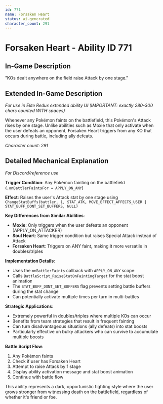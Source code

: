 ```yaml
---
id: 771
name: Forsaken Heart
status: ai-generated
character_count: 291
---
```


# Forsaken Heart - Ability ID 771

## In-Game Description
"KOs dealt anywhere on the field raise Attack by one stage."

## Extended In-Game Description
*For use in Elite Redux extended ability UI (IMPORTANT: exactly 280-300 chars counted WITH spaces)*

Whenever any Pokémon faints on the battlefield, this Pokémon's Attack rises by one stage. Unlike abilities such as Moxie that only activate when the user defeats an opponent, Forsaken Heart triggers from any KO that occurs during battle, including ally defeats.

*Character count: 291*

## Detailed Mechanical Explanation
*For Discord/reference use*

**Trigger Condition**: Any Pokémon fainting on the battlefield (`.onBattlerFaintsFor = APPLY_ON_ANY`)

**Effect**: Raises the user's Attack stat by one stage using `ChangeStatBuffs(battler, 1, STAT_ATK, MOVE_EFFECT_AFFECTS_USER | STAT_BUFF_DONT_SET_BUFFERS, NULL)`

**Key Differences from Similar Abilities**:
- **Moxie**: Only triggers when the user defeats an opponent (APPLY_ON_ATTACKER)
- **Soul Heart**: Same trigger condition but raises Special Attack instead of Attack
- **Forsaken Heart**: Triggers on ANY faint, making it more versatile in doubles/triples

**Implementation Details**:
- Uses the `onBattlerFaints` callback with `APPLY_ON_ANY` scope
- Calls `BattleScript_RaiseStatOnFaintingTarget` for the stat boost animation
- The `STAT_BUFF_DONT_SET_BUFFERS` flag prevents setting battle buffers during the stat change
- Can potentially activate multiple times per turn in multi-battles

**Strategic Applications**:
- Extremely powerful in doubles/triples where multiple KOs can occur
- Benefits from team strategies that result in frequent fainting
- Can turn disadvantageous situations (ally defeats) into stat boosts
- Particularly effective on bulky attackers who can survive to accumulate multiple boosts

**Battle Script Flow**:
1. Any Pokémon faints
2. Check if user has Forsaken Heart
3. Attempt to raise Attack by 1 stage
4. Display ability activation message and stat boost animation
5. Continue with battle flow

This ability represents a dark, opportunistic fighting style where the user grows stronger from witnessing death on the battlefield, regardless of whether it's friend or foe.